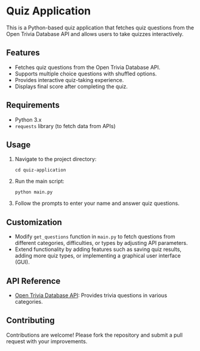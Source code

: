# Quiz Application

This is a Python-based quiz application that fetches quiz questions from the Open Trivia Database API and allows users to take quizzes interactively.

## Features

- Fetches quiz questions from the Open Trivia Database API.
- Supports multiple choice questions with shuffled options.
- Provides interactive quiz-taking experience.
- Displays final score after completing the quiz.

## Requirements

- Python 3.x
- `requests` library (to fetch data from APIs)

## Usage

1. Navigate to the project directory:
   ```
   cd quiz-application
   ```

2. Run the main script:
   ```
   python main.py
   ```

3. Follow the prompts to enter your name and answer quiz questions.

## Customization

- Modify `get_questions` function in `main.py` to fetch questions from different categories, difficulties, or types by adjusting API parameters.
- Extend functionality by adding features such as saving quiz results, adding more quiz types, or implementing a graphical user interface (GUI).

## API Reference

- [Open Trivia Database API](https://opentdb.com/): Provides trivia questions in various categories.

## Contributing

Contributions are welcome! Please fork the repository and submit a pull request with your improvements.
